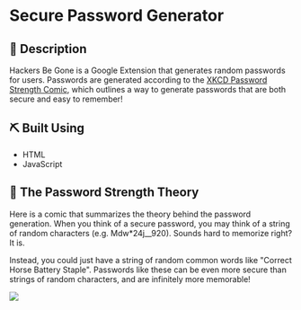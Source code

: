 # Secure Password Generator

## :newspaper: Description

Hackers Be Gone is a Google Extension that generates random passwords for users. 
Passwords are generated according to the [XKCD Password Strength Comic](https://www.explainxkcd.com/wiki/index.php/936:_Password_Strength), which outlines a way to generate passwords that are both secure and easy to remember!

## :pick: Built Using
- HTML
- JavaScript

## :closed_lock_with_key: The Password Strength Theory
Here is a comic that summarizes the theory behind the password generation. When you think of a secure password, you may think of a string of random characters (e.g. Mdw*24j__920). Sounds hard to memorize right? It is. 

Instead, you could just have a string of random common words like "Correct Horse Battery Staple". Passwords like these can be even more secure than strings of random characters, and are infinitely more memorable!

![](https://imgs.xkcd.com/comics/password_strength.png)
